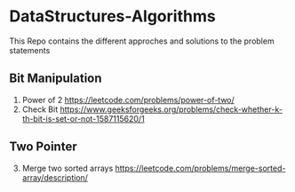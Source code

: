 # DataStructures-Algorithms
This Repo contains the different approches and solutions to the problem statements 


## Bit Manipulation
1. Power of 2 https://leetcode.com/problems/power-of-two/
2. Check Bit https://www.geeksforgeeks.org/problems/check-whether-k-th-bit-is-set-or-not-1587115620/1 

## Two Pointer
3. Merge two sorted arrays https://leetcode.com/problems/merge-sorted-array/description/

